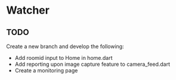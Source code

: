 # Watcher

## TODO
Create a new branch and develop the following: 
- Add roomid input to Home in home.dart
- Add reporting upon image capture feature to camera_feed.dart
- Create a monitoring page 
